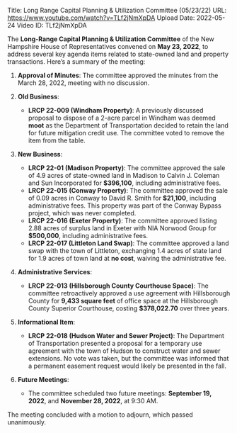 Title: Long Range Capital Planning & Utilization Committee (05/23/22)
URL: https://www.youtube.com/watch?v=TLf2jNmXpDA
Upload Date: 2022-05-24
Video ID: TLf2jNmXpDA

The **Long-Range Capital Planning & Utilization Committee** of the New Hampshire House of Representatives convened on **May 23, 2022**, to address several key agenda items related to state-owned land and property transactions. Here’s a summary of the meeting:

1. **Approval of Minutes**: The committee approved the minutes from the March 28, 2022, meeting with no discussion.

2. **Old Business**:
   - **LRCP 22-009 (Windham Property)**: A previously discussed proposal to dispose of a 2-acre parcel in Windham was deemed **moot** as the Department of Transportation decided to retain the land for future mitigation credit use. The committee voted to remove the item from the table.

3. **New Business**:
   - **LRCP 22-01 (Madison Property)**: The committee approved the sale of 4.9 acres of state-owned land in Madison to Calvin J. Coleman and Sun Incorporated for **$396,100**, including administrative fees.
   - **LRCP 22-015 (Conway Property)**: The committee approved the sale of 0.09 acres in Conway to David R. Smith for **$21,100**, including administrative fees. This property was part of the Conway Bypass project, which was never completed.
   - **LRCP 22-016 (Exeter Property)**: The committee approved listing 2.88 acres of surplus land in Exeter with NIA Norwood Group for **$500,000**, including administrative fees.
   - **LRCP 22-017 (Littleton Land Swap)**: The committee approved a land swap with the town of Littleton, exchanging 1.4 acres of state land for 1.9 acres of town land at **no cost**, waiving the administrative fee.

4. **Administrative Services**:
   - **LRCP 22-013 (Hillsborough County Courthouse Space)**: The committee retroactively approved a use agreement with Hillsborough County for **9,433 square feet** of office space at the Hillsborough County Superior Courthouse, costing **$378,022.70** over three years.

5. **Informational Item**:
   - **LRCP 22-018 (Hudson Water and Sewer Project)**: The Department of Transportation presented a proposal for a temporary use agreement with the town of Hudson to construct water and sewer extensions. No vote was taken, but the committee was informed that a permanent easement request would likely be presented in the fall.

6. **Future Meetings**:
   - The committee scheduled two future meetings: **September 19, 2022**, and **November 28, 2022**, at 9:30 AM.

The meeting concluded with a motion to adjourn, which passed unanimously.